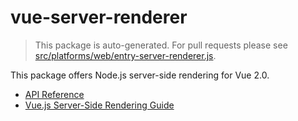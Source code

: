 # vue-server-renderer

> This package is auto-generated. For pull requests please see [src/platforms/web/entry-server-renderer.js](https://github.com/vuejs/vue/blob/dev/src/platforms/web/entry-server-renderer.js).

This package offers Node.js server-side rendering for Vue 2.0.

- [API Reference](https://ssr.vuejs.org/en/api.html)
- [Vue.js Server-Side Rendering Guide](https://ssr.vuejs.org)
